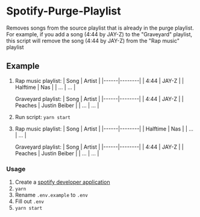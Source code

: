 # Spotify-Purge-Playlist

Removes songs from the source playlist that is already in the purge playlist. For example, if you add a song (4:44 by JAY-Z) to the "Graveyard" playlist, this script will remove the song (4:44 by JAY-Z) from the "Rap music" playlist

## Example

1. Rap music playlist:
   | Song | Artist |
   |------|--------|
   | 4:44 | JAY-Z |
   | Halftime | Nas |
   | ... | ... |

    Graveyard playlist:
    | Song | Artist |
    |------|--------|
    | 4:44 | JAY-Z |
    | Peaches | Justin Beiber |
    | ... | ... |

2. Run script: `yarn start`

3. Rap music playlist:
   | Song | Artist |
   |------|--------|
   | Halftime | Nas |
   | ... | ... |

    Graveyard playlist:
    | Song | Artist |
    |------|--------|
    | 4:44 | JAY-Z |
    | Peaches | Justin Beiber |
    | ... | ... |

### Usage

1. Create a [spotify developer application](https://developer.spotify.com/)
2. `yarn`
3. Rename `.env.example` to `.env`
4. Fill out `.env`
5. `yarn start`

